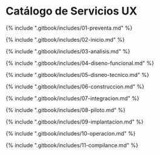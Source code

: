 # Catálogo de Servicios UX

{% include ".gitbook/includes/01-preventa.md" %}

{% include ".gitbook/includes/02-inicio.md" %}

{% include ".gitbook/includes/03-analisis.md" %}

{% include ".gitbook/includes/04-diseno-funcional.md" %}

{% include ".gitbook/includes/05-disneo-tecnico.md" %}

{% include ".gitbook/includes/06-construccion.md" %}

{% include ".gitbook/includes/07-integracion.md" %}

{% include ".gitbook/includes/08-piloto.md" %}

{% include ".gitbook/includes/09-implantacion.md" %}

{% include ".gitbook/includes/10-operacion.md" %}

{% include ".gitbook/includes/11-compilance.md" %}

